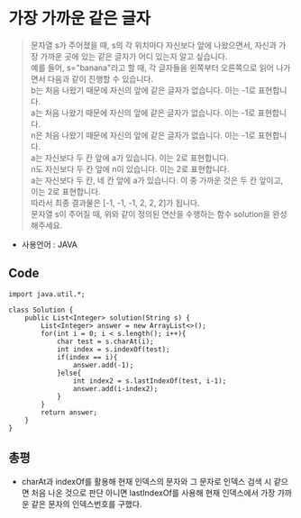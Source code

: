 # 가장 가까운 같은 글자
>문자열 s가 주어졌을 때, s의 각 위치마다 자신보다 앞에 나왔으면서, 자신과 가장 가까운 곳에 있는 같은 글자가 어디 있는지 알고 싶습니다.<br>
예를 들어, s="banana"라고 할 때,  각 글자들을 왼쪽부터 오른쪽으로 읽어 나가면서 다음과 같이 진행할 수 있습니다.<br>
b는 처음 나왔기 때문에 자신의 앞에 같은 글자가 없습니다. 이는 -1로 표현합니다.<br>
a는 처음 나왔기 때문에 자신의 앞에 같은 글자가 없습니다. 이는 -1로 표현합니다.<br>
n은 처음 나왔기 때문에 자신의 앞에 같은 글자가 없습니다. 이는 -1로 표현합니다.<br>
a는 자신보다 두 칸 앞에 a가 있습니다. 이는 2로 표현합니다.<br>
n도 자신보다 두 칸 앞에 n이 있습니다. 이는 2로 표현합니다.<br>
a는 자신보다 두 칸, 네 칸 앞에 a가 있습니다. 이 중 가까운 것은 두 칸 앞이고, 이는 2로 표현합니다.<br>
따라서 최종 결과물은 [-1, -1, -1, 2, 2, 2]가 됩니다.<br>
문자열 s이 주어질 때, 위와 같이 정의된 연산을 수행하는 함수 solution을 완성해주세요.<br>
- 사용언어 : JAVA

## Code
```
import java.util.*;

class Solution {
    public List<Integer> solution(String s) {
        List<Integer> answer = new ArrayList<>();
        for(int i = 0; i < s.length(); i++){
            char test = s.charAt(i);
            int index = s.indexOf(test);
            if(index == i){
                answer.add(-1);    
            }else{
                int index2 = s.lastIndexOf(test, i-1);
                answer.add(i-index2);
            }
        }
        return answer;
    }
}
```

## 총평
- charAt과 indexOf를 활용해 현재 인덱스의 문자와 그 문자로 인덱스 검색 시 같으면 처음 나온 것으로 판단 아니면 lastIndexOf를 사용해 현재 인덱스에서 가장 가까운 같은 문자의 인덱스번호를 구했다.
